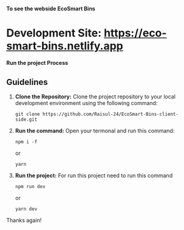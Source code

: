 #### To see the webside EcoSmart Bins
# Development Site: https://eco-smart-bins.netlify.app

#### Run the project Process

## Guidelines

1. **Clone the Repository:** Clone the project repository to your local development environment using the following command:
   ```
   git clone https://github.com/Raisul-24/EcoSmart-Bins-client-side.git
   ```
2. **Run the command:** Open your termonal and run this command:
   ```
   npm i -f
   ```
   or
   ```
   yarn
   ```
3. **Run the project:** For run this project need to run this command
    ```
   npm run dev
   ```
   or
   ```
   yarn dev
   ```

<!-- ------------------DEVELOPED BY Team-Unbeaten------------------- -->

Thanks again!


